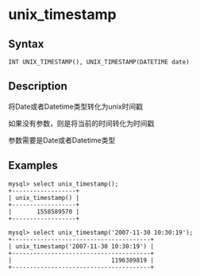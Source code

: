 # unix_timestamp

## Syntax

`INT UNIX_TIMESTAMP(), UNIX_TIMESTAMP(DATETIME date)`

## Description

将Date或者Datetime类型转化为unix时间戳 

如果没有参数，则是将当前的时间转化为时间戳

参数需要是Date或者Datetime类型

## Examples

```
mysql> select unix_timestamp();
+------------------+
| unix_timestamp() |
+------------------+
|       1558589570 |
+------------------+

mysql> select unix_timestamp('2007-11-30 10:30:19');
+---------------------------------------+
| unix_timestamp('2007-11-30 10:30:19') |
+---------------------------------------+
|                            1196389819 |
+---------------------------------------+
```